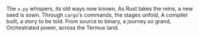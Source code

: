 The `x.py` whispers, its old ways now known,
As Rust takes the reins, a new seed is sown.
Through `cargo`'s commands, the stages unfold,
A compiler built, a story to be told.
From source to binary, a journey so grand,
Orchestrated power, across the Termux land.